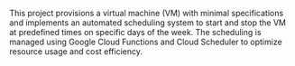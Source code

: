 This project provisions a virtual machine (VM) with minimal specifications and implements an automated scheduling system to start and stop the VM at predefined times on specific days of the week. 
The scheduling is managed using Google Cloud Functions and Cloud Scheduler to optimize resource usage and cost efficiency.
